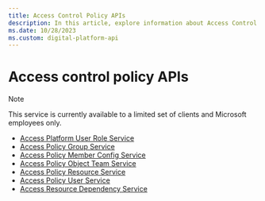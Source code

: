 ```yaml
---
title: Access Control Policy APIs
description: In this article, explore information about Access Control Policy APIs and its related topics.
ms.date: 10/28/2023
ms.custom: digital-platform-api
---
```


# Access control policy APIs

> [!NOTE]
> This service is currently available to a limited set of clients and Microsoft employees only.

- [Access Platform User Role Service](access-platform-user-role-service.md)
- [Access Policy Group Service](access-policy-group-service.md)
- [Access Policy Member Config Service](access-policy-member-config-service.md)
- [Access Policy Object Team Service](access-policy-object-team-service.md)
- [Access Policy Resource Service](access-policy-resource-service.md)
- [Access Policy User Service](access-policy-user-service.md)
- [Access Resource Dependency Service](access-resource-dependency-service.md)
